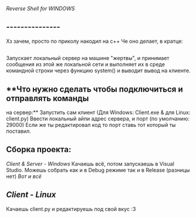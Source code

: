 *Reverse Shell for WINDOWS*

## ---------------
Хз зачем, просто по приколу накодил на c++
Че оно делает, в кратце:

##
Запускает локальный сервер на машине "жертвы",
и принимает сообщения из этой же локальной сети и выполняет их
в среде командной строки через функцию system() и выводит вывод на клиенте.

## **Что нужно сделать чтобы подключиться и отправлять команды
на сервер:**
Запустить сам клиент (Для Windows: Client.exe & для Linux: client.py)
Ввести локальный айпи адрес сервера, и порт (по умолчанию: 29000)
Если же ты редактировал код то порт ставь тот который ты поставил.

## **Сборка проекта:**
*Client & Server - Windows*
Качаешь всё, потом запускаешь в Visual Studio. Можешь собрать как и в Debug режиме так и в Release (разницы нет)
*Вот и всё*

## *Client - Linux*
Качаешь client.py и редактируешь под свой вкус :3


